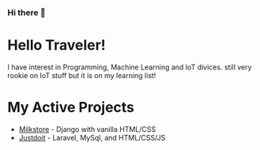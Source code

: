 ### Hi there 👋

<!--
**chawza/chawza** is a ✨ _special_ ✨ repository because its `README.md` (this file) appears on your GitHub profile.

Here are some ideas to get you started:

- 🔭 I’m currently working on ...
- 🌱 I’m currently learning ...
- 👯 I’m looking to collaborate on ...
- 🤔 I’m looking for help with ...
- 💬 Ask me about ...
- 📫 How to reach me: ...
- 😄 Pronouns: ...
- ⚡ Fun fact: ...
-->
# Hello Traveler!
I have interest in Programming, Machine Learning and IoT divices.
still very rookie on IoT stuff but it is on my learning list!

# My Active Projects
* [Milkstore](https://github.com/chawza/milkstore) - Django with vanilla HTML/CSS
* [Justdoit](https://github.com/chawza/justdoit) - Laravel, MySql, and HTML/CSS/JS

